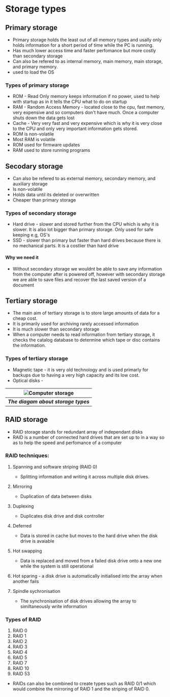 # Storage types
 
## Primary storage
  * Primary storage holds the least out of all memory types and usally only holds information for a short period of time         while the PC is running.
  * Has much lower access time and faster perfomance but more costly than secondary storage 
  * Can also be refered to as internal memory, main memory, main storage, and primary memory. 
  * used to load the OS

### Types of primary storage 
  * ROM - Read Only memory keeps information if no power, used to help with startup as in it tells the CPU what to do on         startup
  * RAM - Random Access Memory - located close to the cpu, fast memory, very expensive and so computers don't have much.         Once a computer shuts down the data gets lost
  * Cache - Very very fast and very expensive which is why it is very close to the CPU and only very important information       gets stored.
  * ROM is non-volatile
  * Most RAM is volatile 
  * ROM used for firmware updates
  * RAM used to store running programs
  
## Secodary storage
  * Can also be refered to as external memory, secondary memory, and auxiliary storage
  * Is non-volatile
  * Holds data until its deleted or overwritten 
  * Cheaper than primary storage 

### Types of secondary storage 
  * Hard drive - slower and stored further from the CPU which is why it is slower. It is also lot bigger than primary           storage. Only used for safe keeping e.g, OS's
  * SSD  - slower than primary but faster than hard drives because there is no mechanical parts. It is a costlier than hard     drive
  
#### Why we need it 
  * Without secondary storage we wouldnt be able to save any information from the computer after is powered off, however         with secondary storage we are able to save files and recover the last saved version of a document 
  
## Tertiary storage
   * The main aim of tertiary storage is to store large amounts of data for a cheap cost.  
   * It is primarily used for archiving rarely accessed information
   * It is much slower than secondary storage
   * When a computer needs to read information from tertiary storage, it checks the catalog database to                          determine which tape or disc contains the information.    
### Types of tertiary storage 
  * Magnetic tape - it is very old technology and is used primarly for backups due to having a very high capacity and its       low cost.
  * Optical disks -  
  
  
|![Computer storage](https://www.computerhope.com/jargon/s/storage.jpg)|
|:--------------------------------------------------------------------:|
|               ***The diagam about storage types***                   |
 

## RAID storage 
  * RAID storage stands for redundant array of independant disks 
  * RAID is a number of connected hard drives that are set up to in a way so as to help the speed and perfomance of a computer

### RAID techniques:
  1. Spanning and software striping (RAID 0)
     - Splitting information and writing it across multiple disk drives. 
    
  2. Mirroring 
     - Duplication of data between disks 
 
  3. Duplexing
     - Duplicates disk drive and disk controller 
    
  4. Deferred
     - Data is stored in cache but moves to the hard drive when the disk drive is avaiable 
    
  5. Hot swapping
     - Data is replaced and moved from a failed disk drive onto a new one while the system is still operational
    
  6. Hot sparing
    - a disk drive is automatically initialised into the array when another fails
    
  7. Spindle sychronisation 
      - The synchronisation of disk drives allowing the array to similtaneously write information  
 
### Types of RAID 
 1. RAID 0
 2. RAID 1
 3. RAID 2
 4. RAID 3
 5. RAID 4
 6. RAID 5
 7. RAID 7
 8. RAID 10
 9. RAID 53

 * RAIDs can also be combined to create types such as RAID 0/1 which would combine the mirroring of RAID 1 and the striping 
    of RAID 0. 
